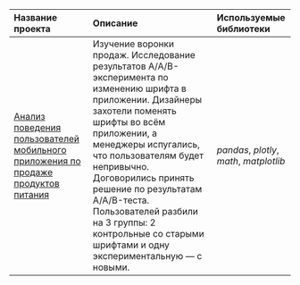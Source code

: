 | Название проекта | Описание | Используемые библиотеки | 
| :---------------------- | :---------------------- | :---------------------- |
| [Анализ поведения пользователей мобильного приложения по продаже продуктов питания](https://github.com/novad25/yandex_practikum_projects/blob/main/09.%20Сборный%20проект%20№2/9_mobile_app.ipynb) | Изучение воронки продаж. Исследование результатов A/A/B-эксперимента по изменению шрифта в приложении. Дизайнеры захотели поменять шрифты во всём приложении, а менеджеры испугались, что пользователям будет непривычно. Договорились принять решение по результатам A/A/B-теста. Пользователей разбили на 3 группы: 2 контрольные со старыми шрифтами и одну экспериментальную — с новыми.| *pandas*, *plotly*, *math*, *matplotlib*|
